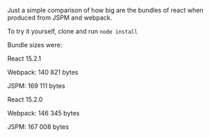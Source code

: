 Just a simple comparison of how big are the bundles of react when produced from JSPM and webpack.

To try it yourself, clone and run `node install`

Bundle sizes were:

React 15.2.1

Webpack: 140 821 bytes

JSPM: 169 111 bytes

React 15.2.0

Webpack: 146 345 bytes

JSPM: 167 008 bytes
